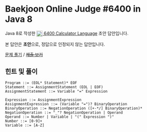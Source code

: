 # Baekjoon Online Judge #6400 in Java 8
Java 8로 작성한 [<img src="https://static.solved.ac/tier_small/19.svg" height="20" align="center">
6400 Calculator Language](https://www.acmicpc.net/problem/6400) 초안 답안입니다.

본 답안은 **초안**으로, 정답으로 인정되지 않는 답안입니다.

[문제 풀기](https://www.acmicpc.net/problem/6400) /
~~[제출 보기](https://www.acmicpc.net/source/00000000)~~

## 힌트 및 풀이
```ebnf
Program ::= (EOL* Statement)* EOF
Statement ::= AssignmentStatement (EOL | EOF)
AssignmentStatement ::= Variable "=" Expression

Expression ::= AssignmentExpression
AssignmentExpression ::= (Variable "=")? BinaryOperation
BinaryOperation ::= NegationOperation ([+-*/] BinaryOperation)*
NegationOperation ::= "_"? NegationOperation | Operand
Operand ::= Number | Variable | "(" Expression ")"
Number ::= [0-9]+
Variable ::= [A-Z]
```

